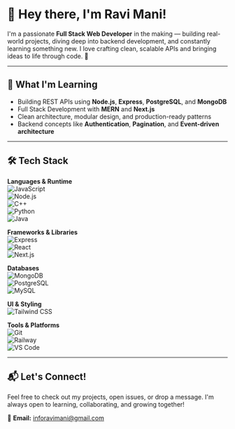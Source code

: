 # 👋 Hey there, I'm Ravi Mani!

I'm a passionate **Full Stack Web Developer** in the making — building real-world projects, diving deep into backend development, and constantly learning something new. I love crafting clean, scalable APIs and bringing ideas to life through code. 🚀

---

## 🧠 What I'm Learning

- Building REST APIs using **Node.js**, **Express**, **PostgreSQL**, and **MongoDB**
- Full Stack Development with **MERN** and **Next.js**
- Clean architecture, modular design, and production-ready patterns
- Backend concepts like **Authentication**, **Pagination**, and **Event-driven architecture**

---

## 🛠️ Tech Stack

**Languages & Runtime**  
![JavaScript](https://img.shields.io/badge/-JavaScript-black?style=flat-square&logo=javascript)  
![Node.js](https://img.shields.io/badge/-Node.js-black?style=flat-square&logo=node.js)  
![C++](https://img.shields.io/badge/-C++-black?style=flat-square&logo=c%2B%2B)  
![Python](https://img.shields.io/badge/-Python-black?style=flat-square&logo=python)  
![Java](https://img.shields.io/badge/-Java-black?style=flat-square&logo=java)

**Frameworks & Libraries**  
![Express](https://img.shields.io/badge/-Express.js-black?style=flat-square&logo=express)  
![React](https://img.shields.io/badge/-React-black?style=flat-square&logo=react)  
![Next.js](https://img.shields.io/badge/-Next.js-black?style=flat-square&logo=next.js)

**Databases**  
![MongoDB](https://img.shields.io/badge/-MongoDB-black?style=flat-square&logo=mongodb)  
![PostgreSQL](https://img.shields.io/badge/-PostgreSQL-black?style=flat-square&logo=postgresql)  
![MySQL](https://img.shields.io/badge/-MySQL-black?style=flat-square&logo=mysql)

**UI & Styling**  
![Tailwind CSS](https://img.shields.io/badge/-TailwindCSS-black?style=flat-square&logo=tailwind-css)

**Tools & Platforms**  
![Git](https://img.shields.io/badge/-Git-black?style=flat-square&logo=git)  
![Railway](https://img.shields.io/badge/-Railway-black?style=flat-square&logo=railway)  
![VS Code](https://img.shields.io/badge/-VS%20Code-black?style=flat-square&logo=visual-studio-code)

---

## 📬 Let's Connect!

Feel free to check out my projects, open issues, or drop a message. I'm always open to learning, collaborating, and growing together!

📧 **Email:** inforavimani@gmail.com
